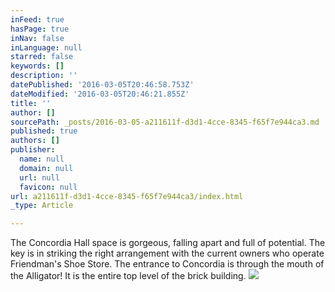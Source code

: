 ```yaml
---
inFeed: true
hasPage: true
inNav: false
inLanguage: null
starred: false
keywords: []
description: ''
datePublished: '2016-03-05T20:46:58.753Z'
dateModified: '2016-03-05T20:46:21.855Z'
title: ''
author: []
sourcePath: _posts/2016-03-05-a211611f-d3d1-4cce-8345-f65f7e944ca3.md
published: true
authors: []
publisher:
  name: null
  domain: null
  url: null
  favicon: null
url: a211611f-d3d1-4cce-8345-f65f7e944ca3/index.html
_type: Article

---
```

The Concordia Hall space is gorgeous, falling apart and full of potential.  The key is in striking the right arrangement with the current owners who operate Friendman's Shoe Store.  The entrance to Concordia is through the mouth of the Alligator!  It is the entire top level of the brick building.
![](https://the-grid-user-content.s3-us-west-2.amazonaws.com/60dbb088-bd43-4fc2-9144-ead73b5eb7d8.jpg)